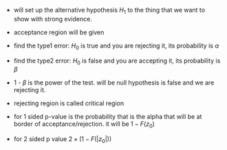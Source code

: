 - will set up the alternative hypothesis $H_1$ to the thing that we want to show with strong evidence.
- acceptance region will be given
- find the type1 error: $H_0$ is true and you are rejecting it, its probability is $\alpha$
- find the type2 error: $H_0$ is false and you are accepting it, its probability is $\beta$
- 1 - $\beta$ is the power of the test. will be null hypothesis is false and we are rejecting it.

- rejecting region is called critical region


- for 1 sided p-value is the probability that is the alpha that will be at border of acceptance/rejection. it will be $1-F(z_0)$
- for 2 sided p value $2\times (1-F(|z_0|))$
